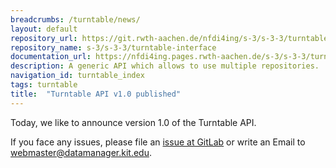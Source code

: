 ```yaml
---
breadcrumbs: /turntable/news/
layout: default
repository_url: https://git.rwth-aachen.de/nfdi4ing/s-3/s-3-3/turntable-interface
repository_name: s-3/s-3-3/turntable-interface
documentation_url: https://nfdi4ing.pages.rwth-aachen.de/s-3/s-3-3/turntable-interface/
description: A generic API which allows to use multiple repositories.
navigation_id: turntable_index
tags: turntable
title:  "Turntable API v1.0 published"
---
```


Today, we like to announce version 1.0 of the Turntable API.

If you face any issues, please file an [issue at GitLab](https://git.rwth-aachen.de/nfdi4ing/s-3/s-3-3/turntable-interface/-/issues) 
or write an Email to webmaster@datamanager.kit.edu.
